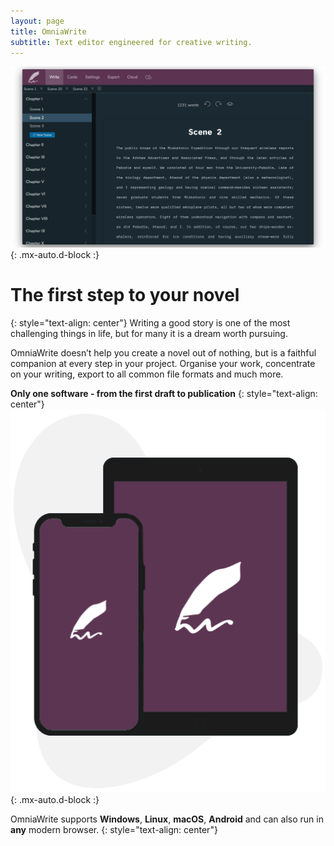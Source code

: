 ```yaml
---
layout: page
title: OmniaWrite
subtitle: Text editor engineered for creative writing.
---
```


![OmniaWrite](/assets/img/home-app-screenshot.png){: .mx-auto.d-block :}

# The first step to your novel
{: style="text-align: center"}
Writing a good story is one of the most challenging things in life, but for many it is a dream worth pursuing.

OmniaWrite doesn’t help you create a novel out of nothing, but is a faithful companion at every step in your project. Organise your work, concentrate on your writing, export to all common file formats and much more.

**Only one software - from the first draft to publication**
{: style="text-align: center"}
![Anywhere](/assets/img/home-anywhere.png){: .mx-auto.d-block :}

OmniaWrite supports **Windows**, **Linux**, **macOS**, **Android** and can also run in **any** modern browser.
{: style="text-align: center"}
